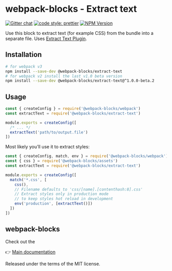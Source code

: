 # webpack-blocks - Extract text

[![Gitter chat](https://badges.gitter.im/webpack-blocks.svg)](https://gitter.im/webpack-blocks)
[![code style: prettier](https://img.shields.io/badge/code_style-prettier-ff69b4.svg?style=flat-square)](https://github.com/prettier/prettier)
[![NPM Version](https://img.shields.io/npm/v/@webpack-blocks/extract-text.svg)](https://www.npmjs.com/package/@webpack-blocks/extract-text)

Use this block to extract text (for example CSS) from the bundle into a separate file. Uses [Extract Text Plugin](https://github.com/webpack/extract-text-webpack-plugin).


## Installation

```sh
# for webpack v3
npm install --save-dev @webpack-blocks/extract-text
# for webpack v2 install the last v1.0 beta version
npm install --save-dev @webpack-blocks/extract-text@^1.0.0-beta.2
```


## Usage

```js
const { createConfig } = require('@webpack-blocks/webpack')
const extractText = require('@webpack-blocks/extract-text')

module.exports = createConfig([
  /* ... */
  extractText('path/to/output.file')
])
```

Most likely you’ll use it to extract styles:

```js
const { createConfig, match, env } = require('@webpack-blocks/webpack')
const { css } = require('@webpack-blocks/assets')
const extractText = require('@webpack-blocks/extract-text')

module.exports = createConfig([
  match('*.css', [
    css(),
    // Filename defaults to 'css/[name].[contenthash:8].css'
    // Extract styles only in production mode
    // to keep styles hot reload in development
    env('production', [extractText()])
  ])
])
```


## webpack-blocks

Check out the

👉 [Main documentation](https://github.com/andywer/webpack-blocks)

Released under the terms of the MIT license.
